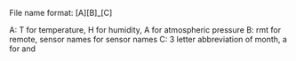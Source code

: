 File name format: [A][B]_[C]

A: T for temperature, H for humidity, A for atmospheric pressure
B: rmt for remote, sensor names for sensor names
C: 3 letter abbreviation of month, a for and
